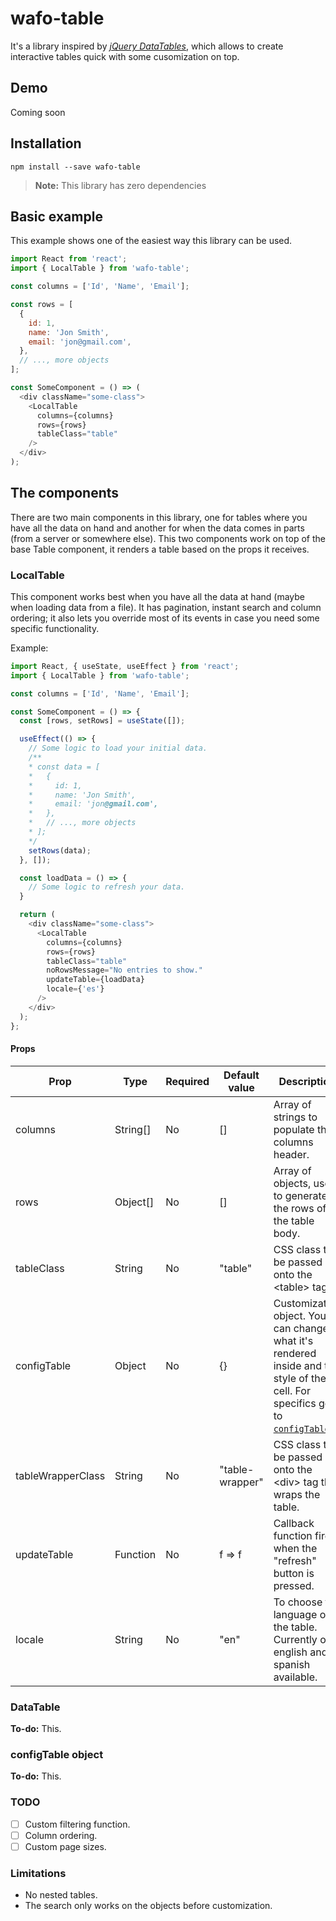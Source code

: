 # wafo-table
It's a library inspired by *[jQuery DataTables](https://datatables.net/)*, which allows to create interactive tables quick with some cusomization on top.

## Demo
Coming soon

## Installation
    npm install --save wafo-table

> **Note:** This library has zero dependencies

## Basic example
This example shows one of the easiest way this library can be used.

```javascript
import React from 'react';
import { LocalTable } from 'wafo-table';

const columns = ['Id', 'Name', 'Email'];

const rows = [
  {
    id: 1,
    name: 'Jon Smith',
    email: 'jon@gmail.com',
  },
  // ..., more objects
];

const SomeComponent = () => (
  <div className="some-class">
    <LocalTable
      columns={columns}
      rows={rows}
      tableClass="table"
    />
  </div>
);
```

## The components

There are two main components in this library, one for tables where you have all the data on hand and another for when the data comes in parts (from a server or somewhere else). This two components work on top of the base Table component, it renders a table based on the props it receives.

### LocalTable
This component works best when you have all the data at hand (maybe when loading data from a file). It has pagination, instant search and column ordering; it also lets you override most of its events in case you need some specific functionality.

Example:
```javascript
import React, { useState, useEffect } from 'react';
import { LocalTable } from 'wafo-table';

const columns = ['Id', 'Name', 'Email'];

const SomeComponent = () => {
  const [rows, setRows] = useState([]);

  useEffect(() => {
    // Some logic to load your initial data.
    /**
    * const data = [
    *   {
    *     id: 1,
    *     name: 'Jon Smith',
    *     email: 'jon@gmail.com',
    *   },
    *   // ..., more objects
    * ];
    */
    setRows(data);
  }, []);

  const loadData = () => {
    // Some logic to refresh your data.
  }

  return (
    <div className="some-class">
      <LocalTable
        columns={columns}
        rows={rows}
        tableClass="table"
        noRowsMessage="No entries to show."
        updateTable={loadData}
        locale={'es'}
      />
    </div>
  );
};
```

#### Props
| Prop | Type | Required | Default value | Description |
|--|--|--|--|--|
| columns | String[] | No | [] | Array of strings to populate the columns header. |
| rows | Object[] | No | [] | Array of objects, used to generate all the rows of the table body. |
| tableClass | String | No | "table" | CSS class to be passed onto the <table\> tag. |
| configTable | Object | No | {} | Customization object. You can change what it's rendered inside and the style of the cell. For specifics go to [`configTable`](#configtable-object). |
| tableWrapperClass | String | No | "table-wrapper" | CSS class to be passed onto the <div\> tag that wraps the table. |
| updateTable | Function | No | f => f | Callback function fired when the "refresh" button is pressed. |
| locale | String | No | "en" | To choose the language of the table. Currently only english and spanish available. |

### DataTable

**To-do:** This.

### configTable object

**To-do:** This.

### TODO

- [ ] Custom filtering function.
- [ ] Column ordering.
- [ ] Custom page sizes.

### Limitations
 - No nested tables.
 - The search only works on the objects before customization.